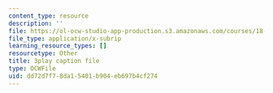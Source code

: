 ```yaml
---
content_type: resource
description: ''
file: https://ol-ocw-studio-app-production.s3.amazonaws.com/courses/18-06sc-linear-algebra-fall-2011/dd72d7f78da15401b904eb697b4cf274_lGGDIGizcQ0.vtt
file_type: application/x-subrip
learning_resource_types: []
resourcetype: Other
title: 3play caption file
type: OCWFile
uid: dd72d7f7-8da1-5401-b904-eb697b4cf274
---
```

